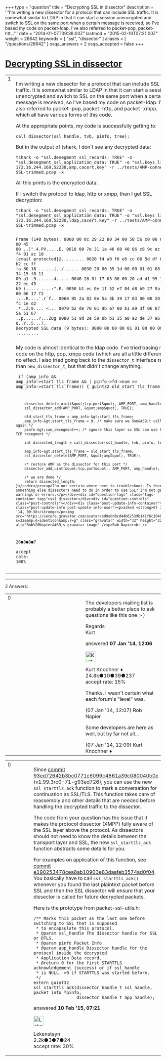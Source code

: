 +++
type = "question"
title = "Decrypting SSL in dissector"
description = '''I&#x27;m writing a new dissector for a protocol that can include SSL traffic. It is somewhat similar to LDAP in that it can start a session unencrypted and switch to SSL on the same port when a certain message is received, so I&#x27;ve based my code on packet-ldap. I&#x27;ve also referred to packet-pop, packet-htt...'''
date = "2014-01-07T09:38:00Z"
lastmod = "2015-02-10T07:21:00Z"
weight = 28642
keywords = [ "ssl", "dissector" ]
aliases = [ "/questions/28642" ]
osqa_answers = 2
osqa_accepted = false
+++

<div class="headNormal">

# [Decrypting SSL in dissector](/questions/28642/decrypting-ssl-in-dissector)

</div>

<div id="main-body">

<div id="askform">

<table id="question-table" style="width:100%;"><colgroup><col style="width: 50%" /><col style="width: 50%" /></colgroup><tbody><tr class="odd"><td style="width: 30px; vertical-align: top"><div class="vote-buttons"><div id="post-28642-score" class="post-score" title="current number of votes">1</div><div id="favorite-count" class="favorite-count"></div></div></td><td><div id="item-right"><div class="question-body"><p>I'm writing a new dissector for a protocol that can include SSL traffic. It is somewhat similar to LDAP in that it can start a session unencrypted and switch to SSL on the same port when a certain message is received, so I've based my code on packet-ldap. I've also referred to packet-pop, packet-http, and packet-xmpp, which all have various forms of this code.</p><p>At the appropriate points, my code is successfully getting to:</p><pre><code>call_dissector(ssl_handle, tvb, pinfo, tree);</code></pre><p>But in the output of tshark, I don't see any decrypted data:</p><pre><code>tshark -o &quot;ssl.desegment_ssl_records: TRUE&quot; -o &quot;ssl.desegment_ssl_application_data: TRUE&quot; -o &quot;ssl.keys_list: 172.16.244.160,52230,amp,cacert.key&quot; -r ../tests/AMP-connect-SSL-trimmed.pcap -x</code></pre><p>All this prints is the encrypted data.</p><p>If I switch the protocol to ldap, http or xmpp, then I get SSL decryption:</p><pre><code>tshark -o &quot;ssl.desegment_ssl_records: TRUE&quot; -o &quot;ssl.desegment_ssl_application_data: TRUE&quot; -o &quot;ssl.keys_list: 172.16.244.160,52230,ldap,cacert.key&quot; -r ../tests/AMP-connect-SSL-trimmed.pcap -x

Frame (140 bytes):
0000  00 0c 29 22 80 34 00 50 56 c0 00 08 08 00 45 00   ..)&quot;.4.PV.....E.
0010  00 7e 31 1a 40 00 40 06 c8 9c ac 10 f4 01 ac 10   [email protected]@.........
0020  f4 a0 f0 e6 cc 06 5d df 0c 2f b2 cc ff fa 80 18   ......]../......
0030  20 00 39 1d 00 00 01 01 08 0a 34 15 f0 11 09 a1    .9.......4.....
0040  28 8f 17 03 00 00 20 ad d1 99 13 3a 22 ec 45 b9   (..... ....:&quot;.E.
0050  b1 ec 0e 1f 52 e7 84 d8 b9 27 9a 72 60 66 17 f2   ....R....&#39;.r`f..
0060  95 2a 82 8e 5a 3b 39 17 03 00 00 20 3c fc 1e d2   .*..Z;9.... &lt;...
0070  b2 de 70 01 9b a7 00 b1 e9 3f 06 87 1d 5a 51 67   ..p......?...ZQg
0080  51 9d 2e 59 0b b1 35 a0 a2 de 37 a6               Q..Y..5...7.
Decrypted SSL data (9 bytes):
0000  00 00 00 01 01 00 00 00 02                        .........</code></pre><p>My code is almost identical to the ldap code. I've tried basing my code on the http, pop, xmpp code (which are all a little different), to no effect. I also tried going back to the <code>dissector_t</code> interface rather than <code>new_dissector_t</code>, but that didn't change anything.</p><pre><code>    if (amp_info &amp;&amp;
            amp_info-&gt;start_tls_frame &amp;&amp;
            ( pinfo-&gt;fd-&gt;num &gt;= amp_info-&gt;start_tls_frame))
    {
        guint32 old_start_tls_frame;

        dissector_delete_uint(&quot;tcp.port&quot;, AMP_PORT, amp_handle);
        ssl_dissector_add(AMP_PORT, &quot;amp&quot;, TRUE);

        old_start_tls_frame = amp_info-&gt;start_tls_frame;
        amp_info-&gt;start_tls_frame = 0; /* make sure we don&#39;t call SSL again */
        pinfo-&gt;can_desegment++; /* ignore this layer so SSL can use the TCP resegment */

        int dissected_length = call_dissector(ssl_handle, tvb, pinfo, tree);

        amp_info-&gt;start_tls_frame = old_start_tls_frame;
        ssl_dissector_delete(AMP_PORT, &quot;amp&quot;, TRUE);

        /* restore AMP as the dissector for this port */
        dissector_add_uint(&quot;tcp.port&quot;, AMP_PORT, amp_handle);

        /* we are done */
        return dissected_length;
    }</code></pre><p>I'm not certain where next to troubleshoot. Is there something else dissectors need to do in order to use SSL? I'm not getting warnings or errors.</p></div><div id="question-tags" class="tags-container tags">ssl dissector</div><div id="question-controls" class="post-controls"></div><div class="post-update-info-container"><div class="post-update-info post-update-info-user"><p>asked <strong>07 Jan '14, 09:38</strong></p><img src="https://secure.gravatar.com/avatar/ed9a0d8cd44b62539b141f6c10405db1?s=32&amp;d=identicon&amp;r=g" class="gravatar" width="32" height="32" alt="Rob%20Napier&#39;s gravatar image" /><p>Rob Napier<br />
<span class="score" title="26 reputation points">26</span><span title="3 badges"><span class="badge1">●</span><span class="badgecount">3</span></span><span title="3 badges"><span class="silver">●</span><span class="badgecount">3</span></span><span title="7 badges"><span class="bronze">●</span><span class="badgecount">7</span></span><br />
<span class="accept_rate" title="Rate of the user&#39;s accepted answers">accept rate:</span> <span title="Rob Napier has one accepted answer">100%</span></p></div></div><div id="comments-container-28642" class="comments-container"></div><div id="comment-tools-28642" class="comment-tools"></div><div class="clear"></div><div id="comment-28642-form-container" class="comment-form-container"></div><div class="clear"></div></div></td></tr></tbody></table>

------------------------------------------------------------------------

<div class="tabBar">

<span id="sort-top"></span>

<div class="headQuestions">

2 Answers:

</div>

</div>

<span id="28648"></span>

<div id="answer-container-28648" class="answer">

<table style="width:100%;"><colgroup><col style="width: 50%" /><col style="width: 50%" /></colgroup><tbody><tr class="odd"><td style="width: 30px; vertical-align: top"><div class="vote-buttons"><div id="post-28648-score" class="post-score" title="current number of votes">0</div></div></td><td><div class="item-right"><div class="answer-body"><p>The developers mailing list is probably a better place to ask questions like this one ;-)</p><p>Regards<br />
Kurt</p></div><div class="answer-controls post-controls"></div><div class="post-update-info-container"><div class="post-update-info post-update-info-user"><p>answered <strong>07 Jan '14, 12:06</strong></p><img src="https://secure.gravatar.com/avatar/23b7bf5b13bc2c98b2e8aa9869ca5d75?s=32&amp;d=identicon&amp;r=g" class="gravatar" width="32" height="32" alt="Kurt%20Knochner&#39;s gravatar image" /><p>Kurt Knochner ♦<br />
<span class="score" title="24767 reputation points"><span>24.8k</span></span><span title="10 badges"><span class="badge1">●</span><span class="badgecount">10</span></span><span title="39 badges"><span class="silver">●</span><span class="badgecount">39</span></span><span title="237 badges"><span class="bronze">●</span><span class="badgecount">237</span></span><br />
<span class="accept_rate" title="Rate of the user&#39;s accepted answers">accept rate:</span> <span title="Kurt Knochner has 344 accepted answers">15%</span> </br></p></div></div><div id="comments-container-28648" class="comments-container"><span id="28649"></span><div id="comment-28649" class="comment"><div id="post-28649-score" class="comment-score"></div><div class="comment-text"><p>Thanks. I wasn't certain what each forum's "level" was.</p></div><div id="comment-28649-info" class="comment-info"><span class="comment-age">(07 Jan '14, 12:07)</span> Rob Napier</div></div><span id="28650"></span><div id="comment-28650" class="comment"><div id="post-28650-score" class="comment-score"></div><div class="comment-text"><p>Some developers are here as well, but by far not all...</p></div><div id="comment-28650-info" class="comment-info"><span class="comment-age">(07 Jan '14, 12:09)</span> Kurt Knochner ♦</div></div></div><div id="comment-tools-28648" class="comment-tools"></div><div class="clear"></div><div id="comment-28648-form-container" class="comment-form-container"></div><div class="clear"></div></div></td></tr></tbody></table>

</div>

<span id="39770"></span>

<div id="answer-container-39770" class="answer">

<table style="width:100%;"><colgroup><col style="width: 50%" /><col style="width: 50%" /></colgroup><tbody><tr class="odd"><td style="width: 30px; vertical-align: top"><div class="vote-buttons"><div id="post-39770-score" class="post-score" title="current number of votes">0</div></div></td><td><div class="item-right"><div class="answer-body"><p>Since <a href="https://code.wireshark.org/review/gitweb?p=wireshark.git;a=commitdiff;h=93ed72642b3bc0771c6099c4861a39c080040b0e">commit 93ed72642b3bc0771c6099c4861a39c080040b0e</a> (v1.99.3rc0-71-g93ed726), you can use the new <code>ssl_starttls_ack</code> function to mark a conversation for continuation as SSL/TLS. This function takes care of reassembly and other details that are needed before handling the decrypted traffic to the dissector.</p><p>The code from your question has the issue that it makes the protocol dissector (XMPP) fully aware of the SSL layer above the protocol. As dissectors should not need to know the details between the transport layer and SSL, the new <code>ssl_starttls_ack</code> function abstracts some details for you.</p><p>For examples on application of this function, see <a href="https://code.wireshark.org/review/gitweb?p=wireshark.git;a=commitdiff;h=e190253478cea8ab10903e83daafeb3574ad0f04">commit e190253478cea8ab10903e83daafeb3574ad0f04</a>. You basically have to call <code>ssl_starttls_ack()</code> whenever you found the last plaintext packet before SSL and then the SSL dissector will ensure that your dissector is called for future decrypted packets.</p><p>Here is the prototype from packet-ssl-utils.h:</p><pre><code>/** Marks this packet as the last one before switching to SSL that is supposed
 * to encapsulate this protocol.
 * @param ssl_handle The dissector handle for SSL or DTLS.
 * @param pinfo Packet Info.
 * @param app_handle Dissector handle for the protocol inside the decrypted
 * Application Data record.
 * @return 0 for the first STARTTLS acknowledgement (success) or if ssl_handle
 * is NULL. &gt;0 if STARTTLS was started before.
 */
extern guint32
ssl_starttls_ack(dissector_handle_t ssl_handle, packet_info *pinfo,
                 dissector_handle_t app_handle);</code></pre></div><div class="answer-controls post-controls"></div><div class="post-update-info-container"><div class="post-update-info post-update-info-user"><p>answered <strong>10 Feb '15, 07:21</strong></p><img src="https://secure.gravatar.com/avatar/285b1f0f4caadc088a38c40aea22feba?s=32&amp;d=identicon&amp;r=g" class="gravatar" width="32" height="32" alt="Lekensteyn&#39;s gravatar image" /><p>Lekensteyn<br />
<span class="score" title="2213 reputation points"><span>2.2k</span></span><span title="3 badges"><span class="badge1">●</span><span class="badgecount">3</span></span><span title="7 badges"><span class="silver">●</span><span class="badgecount">7</span></span><span title="24 badges"><span class="bronze">●</span><span class="badgecount">24</span></span><br />
<span class="accept_rate" title="Rate of the user&#39;s accepted answers">accept rate:</span> <span title="Lekensteyn has 32 accepted answers">30%</span></p></div></div><div id="comments-container-39770" class="comments-container"></div><div id="comment-tools-39770" class="comment-tools"></div><div class="clear"></div><div id="comment-39770-form-container" class="comment-form-container"></div><div class="clear"></div></div></td></tr></tbody></table>

</div>

<div class="paginator-container-left">

</div>

</div>

</div>

